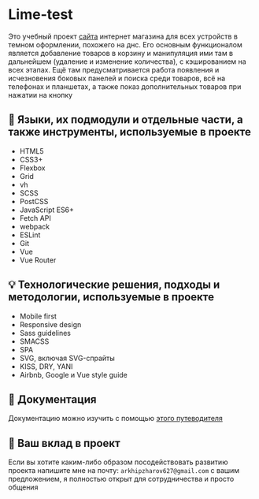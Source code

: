 # Lime-test
Это учебный проект [сайта](http://lime-test.h1n.ru) интернет магазина для всех устройств в темном оформлении, похожего на днс. Его основным функционалом является добавление товаров в корзину и манипуляция ими там в дальнейшем (удаление и изменение количества), с кэшированием на всех этапах. Ещё там предусматривается работа появления и исчезновения боковых панелей и поиска среди товаров, всё на телефонах и планшетах, а также показ дополнительных товаров при нажатии на кнопку
## 🔧 Языки, их подмодули и отдельные части, а также инструменты, используемые в проекте
*	HTML5
*	CSS3+
*  Flexbox
*  Grid
*  vh
*  SCSS
*  PostCSS
*  JavaScript ES6+
*  Fetch API
*  webpack
*  ESLint
*  Git
*  Vue
*	Vue Router
## 💡 Технологические решения, подходы и методологии, используемые в проекте
*	Mobile first
*	Responsive design
*	Sass guidelines
*	SMACSS
*	SPA
*	SVG, включая SVG-спрайты
*	KISS, DRY, YANI
*	Airbnb, Google и Vue style guide
## 📄 Документация
Документацию можно изучить с помощью [этого путеводителя](docs/index.md) 
## 🤝 Ваш вклад в проект
Если вы хотите каким-либо образом посодействовать развитию проекта напишите мне на почту: `arkhipzharov627@gmail.com` с вашим предложением, я полностью открыт для сотрудничества и просто общения
<!--stackedit_data:
eyJoaXN0b3J5IjpbLTM5MTE3ODYyNCwtNTcwMjgzOTgzXX0=
-->
